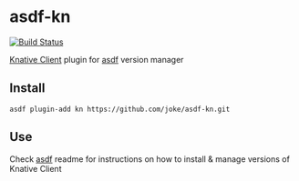 # asdf-kn

[![Build Status](https://github.com/joke/asdf-kn/workflows/main/badge.svg)](https://github.com/joke/asdf-kn/actions)

[Knative Client](https://github.com/knative/client) plugin for [asdf](https://github.com/asdf-vm/asdf) version manager

## Install

```
asdf plugin-add kn https://github.com/joke/asdf-kn.git
```

## Use

Check [asdf](https://github.com/asdf-vm/asdf) readme for instructions on how to install & manage versions of Knative Client
